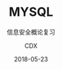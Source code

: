 ---
layout:     post
title:        MYSQL
subtitle:   信息安全概论复习   
date:       2018-05-23
author:     CDX
header-img: img/post-bg-re-vs-ng2.jpg
catalog: true
tags:
    - Aichen
---
